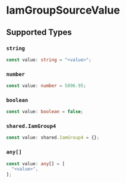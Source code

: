 # IamGroupSourceValue


## Supported Types

### `string`

```typescript
const value: string = "<value>";
```

### `number`

```typescript
const value: number = 5896.95;
```

### `boolean`

```typescript
const value: boolean = false;
```

### `shared.IamGroup4`

```typescript
const value: shared.IamGroup4 = {};
```

### `any[]`

```typescript
const value: any[] = [
  "<value>",
];
```

